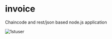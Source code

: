 # invoice
Chaincode and rest/json based node.js application

![1stuser](https://user-images.githubusercontent.com/44419783/52931011-c200a580-3385-11e9-9dd6-9f030fbca12e.PNG)
